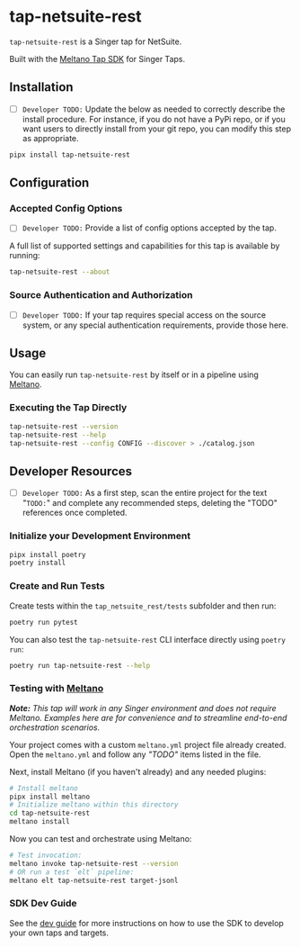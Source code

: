# tap-netsuite-rest

`tap-netsuite-rest` is a Singer tap for NetSuite.

Built with the [Meltano Tap SDK](https://sdk.meltano.com) for Singer Taps.

## Installation

- [ ] `Developer TODO:` Update the below as needed to correctly describe the install procedure. For instance, if you do not have a PyPi repo, or if you want users to directly install from your git repo, you can modify this step as appropriate.

```bash
pipx install tap-netsuite-rest
```

## Configuration

### Accepted Config Options

- [ ] `Developer TODO:` Provide a list of config options accepted by the tap.

A full list of supported settings and capabilities for this
tap is available by running:

```bash
tap-netsuite-rest --about
```

### Source Authentication and Authorization

- [ ] `Developer TODO:` If your tap requires special access on the source system, or any special authentication requirements, provide those here.

## Usage

You can easily run `tap-netsuite-rest` by itself or in a pipeline using [Meltano](https://meltano.com/).

### Executing the Tap Directly

```bash
tap-netsuite-rest --version
tap-netsuite-rest --help
tap-netsuite-rest --config CONFIG --discover > ./catalog.json
```

## Developer Resources

- [ ] `Developer TODO:` As a first step, scan the entire project for the text "`TODO:`" and complete any recommended steps, deleting the "TODO" references once completed.

### Initialize your Development Environment

```bash
pipx install poetry
poetry install
```

### Create and Run Tests

Create tests within the `tap_netsuite_rest/tests` subfolder and
  then run:

```bash
poetry run pytest
```

You can also test the `tap-netsuite-rest` CLI interface directly using `poetry run`:

```bash
poetry run tap-netsuite-rest --help
```

### Testing with [Meltano](https://www.meltano.com)

_**Note:** This tap will work in any Singer environment and does not require Meltano.
Examples here are for convenience and to streamline end-to-end orchestration scenarios._

Your project comes with a custom `meltano.yml` project file already created. Open the `meltano.yml` and follow any _"TODO"_ items listed in
the file.

Next, install Meltano (if you haven't already) and any needed plugins:

```bash
# Install meltano
pipx install meltano
# Initialize meltano within this directory
cd tap-netsuite-rest
meltano install
```

Now you can test and orchestrate using Meltano:

```bash
# Test invocation:
meltano invoke tap-netsuite-rest --version
# OR run a test `elt` pipeline:
meltano elt tap-netsuite-rest target-jsonl
```

### SDK Dev Guide

See the [dev guide](https://sdk.meltano.com/en/latest/dev_guide.html) for more instructions on how to use the SDK to 
develop your own taps and targets.
